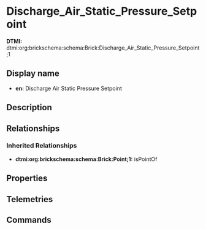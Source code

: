 # Discharge_Air_Static_Pressure_Setpoint
**DTMI:** dtmi:org:brickschema:schema:Brick:Discharge_Air_Static_Pressure_Setpoint;1
## Display name
- **en:** Discharge Air Static Pressure Setpoint
## Description
## Relationships
### Inherited Relationships
* **dtmi:org:brickschema:schema:Brick:Point;1:** isPointOf
## Properties
## Telemetries
## Commands
